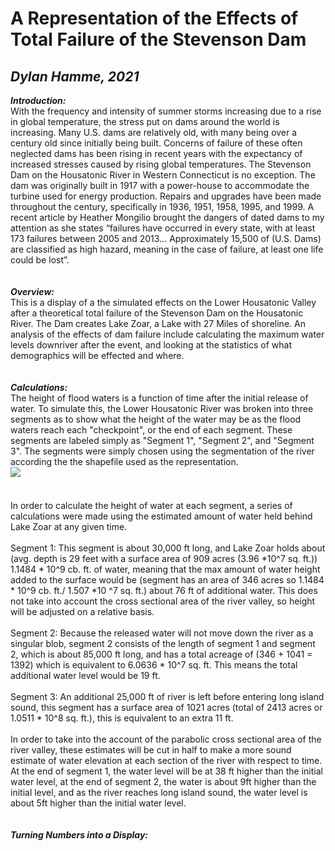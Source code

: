 # A Representation of the Effects of Total Failure of the Stevenson Dam
## *Dylan Hamme, 2021*

***Introduction:***
<br>
With the frequency and intensity of summer storms increasing due to a rise in global temperature, the stress put on dams around the world is increasing. Many U.S. dams are relatively old, with many being over a century old since initially being built. Concerns of failure of these often neglected dams has been rising in recent years with the expectancy of increased stresses caused by rising global temperatures. The Stevenson Dam on the Housatonic River in Western Connecticut is no exception. The dam was originally built in 1917 with a power-house to accommodate the turbine used for energy production. Repairs and upgrades have been made throughout the century, specifically in 1936, 1951, 1958, 1995, and 1999. A recent article by Heather Mongilio brought the dangers of dated dams to my attention as she states “failures have occurred in every state, with at least 173 failures between 2005 and 2013… Approximately 15,500 of (U.S. Dams) are classified as high hazard, meaning in the case of failure, at least one life could be lost”.
<br>
<br>
<br>
***Overview:***
<br>
This is a display of a the simulated effects on the Lower Housatonic Valley after a theoretical total failure of the Stevenson Dam on the Housatonic River. The Dam creates Lake Zoar, a Lake with 27 Miles of shoreline. An analysis of the effects of dam failure include calculating the maximum water levels downriver after the event, and looking at the statistics of what demographics will be effected and where.
<br>
<br>
<br>
***Calculations:***
<br>
The height of flood waters is a function of time after the initial release of water. To simulate this, the Lower Housatonic River was broken into three segments as to show what the height of the water may be as the flood waters reach each "checkpoint", or the end of each segment. These segments are labeled simply as "Segment 1", "Segment 2", and "Segment 3". The segments were simply chosen using the segmentation of the river according the the shapefile used as the representation. 
<br>
<a href="Files/RiverOverview.png"><img src="Files/RiverOverview.png"><a/>
<br>
<br>
<br>
In order to calculate the height of water at each segment, a series of calculations were made using the estimated amount of water held behind Lake Zoar at any given time.
	<br>
	<br>
	Segment 1: This segment is about 30,000 ft long, and Lake Zoar holds about (avg. depth is 29 feet with a surface area of 909 acres (3.96 *10^7 sq. ft.)) 1.1484 * 10^9 cb. ft. of water, meaning that the max amount of water height added to the surface would be (segment has an area of 346 acres so 1.1484 * 10^9 cb. ft./ 1.507 *10 ^7 sq. ft.) about 76 ft of additional water. This does not take into account the cross sectional area of the river valley, so height will be adjusted on a relative basis. 
	<br>
	<br>
	Segment 2: Because the released water will not move down the river as a singular blob, segment 2 consists of the length of segment 1 and segment 2, which is about 85,000 ft long, and has a total acreage of (346 + 1041 = 1392) which is equivalent to 6.0636 * 10^7 sq. ft. This means the total additional water level would be 19 ft.
	<br>
	<br>
	Segment 3: An additional 25,000 ft of river is left before entering long island sound, this segment has a surface area of 1021 acres (total of 2413 acres or 1.0511 * 10^8 sq. ft.), this is equivalent to an extra 11 ft.
	<br>
	<br>
	In order to take into the account of the parabolic cross sectional area of the river valley, these estimates will be cut in half to make a more sound estimate of water elevation at each section of the river with respect to time. At the end of segment 1, the water level will be at 38 ft higher than the initial water level, at the end of segment 2, the water is about 9ft higher than the initial level, and as the river reaches long island sound, the water level is about 5ft higher than the initial water level. 
<br>
<br>
<br>
***Turning Numbers into a Display:***
<br>
